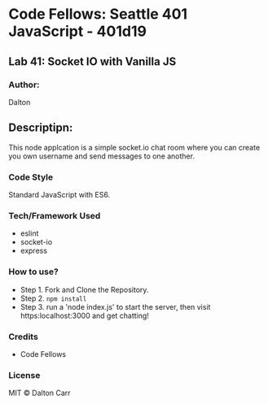 # Code Fellows: Seattle 401 JavaScript - 401d19

## Lab 41: Socket IO with Vanilla JS

### Author: 
Dalton

## Descriptipn:
This node applcation is a simple socket.io chat room where you can create you own username and send messages to one another. 

### Code Style

Standard JavaScript with ES6.

### Tech/Framework Used

* eslint
* socket-io
* express

### How to use?

* Step 1. Fork and Clone the Repository.
* Step 2. `npm install`
* Step 3. run a 'node index.js' to start the server, then visit https:localhost:3000 and get chatting!

### Credits

* Code Fellows

### License

MIT © Dalton Carr
